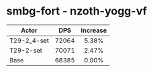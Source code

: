 # smbg-fort - nzoth-yogg-vf
| Actor | DPS | Increase |
|---|:---:|:---:|
|T29-2_4-set|72064|5.38%|
|T29-2-set|70071|2.47%|
|Base|68385|0.00%|
